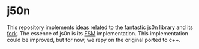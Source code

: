 # j50n
This repository implements ideas related to the fantastic [js0n](https://github.com/quartzjer/js0n) library and its [fork](https://github.com/nigoroll/js0n/tree/pr_case). The essence of js0n is its [FSM](https://en.wikipedia.org/wiki/Finite-state_machine)  implementation. This implementation could be improved, but for now, we repy on the original ported to c++.
